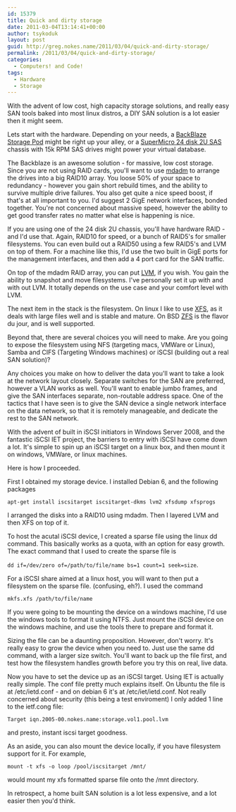 ```yaml
---
id: 15379
title: Quick and dirty storage
date: 2011-03-04T13:14:41+00:00
author: tsykoduk
layout: post
guid: http://greg.nokes.name/2011/03/04/quick-and-dirty-storage/
permalink: /2011/03/04/quick-and-dirty-storage/
categories:
  - Computers! and Code!
tags:
  - Hardware
  - Storage
---
```

<p style="text-align: left;">With the advent of low cost, high capacity storage solutions, and really easy SAN tools baked into most linux distros, a DIY SAN solution is a lot easier then it might seem.</p>
<p style="text-align: left;"><!--more--></p>
<p style="text-align: left;">Lets start with the hardware. Depending on your needs, a <a title="Petabytes on a budget: How to build cheap cloud storage | Backblaze Blog" href="http://blog.backblaze.com/2009/09/01/petabytes-on-a-budget-how-to-build-cheap-cloud-storage/">BackBlaze Storage Pod</a> might be right up your alley, or a <a href="http://pogolinux.com/bomquotes/webbom?system=218">SuperMicro 24 disk 2U SAS</a> chassis with 15k RPM SAS drives might power your virtual database.</p>
<p style="text-align: left;">The Backblaze is an awesome solution - for massive, low cost storage. Since you are not using RAID cards, you'll want to use <a title="mdadm - Wikipedia, the free encyclopedia" href="http://en.wikipedia.org/wiki/Mdadm">mdadm</a> to arrange the drives into a big RAID10 array. You loose 50% of your space to redundancy - however you gain short rebuild times, and the ability to survive multiple drive failures. You also get quite a nice speed boost, if that's at all important to you. I'd suggest 2 GigE network interfaces, bonded together. You're not concerned about massive speed, however the ability to get good transfer rates no matter what else is happening is nice.</p>
<p style="text-align: left;">If you are using one of the 24 disk 2U chassis, you'll have hardware RAID - and I'd use that. Again, RAID10 for speed, or a bunch of RAID5's for smaller filesystems. You can even build out a RAID50 using a few RAID5's and LVM on top of them. For a machine like this, I'd use the two built in GigE ports for the management interfaces, and then add a 4 port card for the SAN traffic.</p>
<p style="text-align: left;">On top of the mdadm RAID array, you can put <a title="Logical Volume Manager (Linux) - Wikipedia, the free encyclopedia" href="http://en.wikipedia.org/wiki/Logical_Volume_Manager_(Linux)">LVM</a>, if you wish. You gain the ability to snapshot and move filesystems. I've personally set it up with and with out LVM. It totally depends on the use case and your comfort level with LVM.</p>
<p style="text-align: left;">The next item in the stack is the filesystem. On linux I like to use <a href="http://xfs.org/">XFS</a>, as it deals with large files well and is stable and mature. On BSD <a title="ZFS - Wikipedia, the free encyclopedia" href="http://en.wikipedia.org/wiki/ZFS">ZFS</a> is the flavor du jour, and is well supported.</p>
<p style="text-align: left;">Beyond that, there are several choices you will need to make. Are you going to expose the filesystem using NFS (targeting macs, VMWare or Linux), Samba and CIFS (Targeting Windows machines) or iSCSI (building out a real SAN solution)?</p>
<p style="text-align: left;">Any choices you make on how to deliver the data you'll want to take a look at the network layout closely. Separate switches for the SAN are preferred, however a VLAN works as well. You'll want to enable jumbo frames, and give the SAN interfaces separate, non-routable address space. One of the tactics that I have seen is to give the SAN device a single network interface on the data network, so that it is remotely manageable, and dedicate the rest to the SAN network.</p>
<p style="text-align: left;">With the advent of built in iSCSI initiators in Windows Server 2008, and the fantastic iSCSI IET project, the barriers to entry with iSCSI have come down a lot. It's simple to spin up an iSCSI target on a linux box, and then mount it on windows, VMWare, or linux machines.</p>
<p style="text-align: left;">Here is how I proceeded.</p>
<p style="text-align: left;">First I obtained my storage device. I installed Debian 6, and the following packages</p>
<p style="text-align: left;"><code>apt-get install iscsitarget iscsitarget-dkms lvm2 xfsdump xfsprogs</code></p>
<p style="text-align: left;">I arranged the disks into a RAID10 using mdadm. Then I layered LVM and then XFS on top of it.</p>
<p style="text-align: left;">To host the acutal iSCSI device, I created a sparse file using the linux dd command. This basically works as a quota, with an option for easy growth. The exact command that I used to create the sparse file is</p>
<p style="text-align: left;"><code>dd if=/dev/zero of=/path/to/file/name bs=1 count=1 seek=size</code>.</p>
<p style="text-align: left;">For a iSCSI share aimed at a linux host, you will want to then put a filesystem on the sparse file. (confusing, eh?). I used the command</p>
<p style="text-align: left;"><code>mkfs.xfs /path/to/file/name</code></p>
<p style="text-align: left;">If you were going to be mounting the device on a windows machine, I'd use the windows tools to format it using NTFS. Just mount the iSCSI device on the windows machine, and use the tools there to prepare and format it.</p>
<p style="text-align: left;">Sizing the file can be a daunting proposition. However, don't worry. It's really easy to grow the device when you need to. Just use the same dd command, with a larger size switch. You'll want to back up the file first, and test how the filesystem handles growth before you try this on real, live data.</p>
<p style="text-align: left;">Now you have to set the device up as an iSCSI target. Using IET is actually really simple. The conf file pretty much explains itself. On Ubuntu the file is at /etc/ietd.conf - and on debian 6 it's at /etc/iet/ietd.conf. Not really concerned about security (this being a test enviroment) I only added 1 line to the ietf.cong file:</p>
<p style="text-align: left;"><code>Target iqn.2005-00.nokes.name:storage.vol1.pool.lvm</code></p>
<p style="text-align: left;">and presto, instant iscsi target goodness.</p>
<p style="text-align: left;">As an aside, you can also mount the device locally, if you have filesystem support for it. For example,</p>
<p style="text-align: left;"><code>mount -t xfs -o loop /pool/iscsitarget /mnt/</code></p>
<p style="text-align: left;">would mount my xfs formatted sparse file onto the /mnt directory.</p>
<p style="text-align: left;">In retrospect, a home built SAN solution is a lot less expensive, and a lot easier then you'd think.</p>